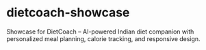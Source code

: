 # dietcoach-showcase
Showcase for DietCoach – AI-powered Indian diet companion with personalized meal planning, calorie tracking, and responsive design.
